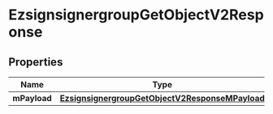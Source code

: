 
# EzsignsignergroupGetObjectV2Response

## Properties
| Name | Type | Description | Notes |
| ------------ | ------------- | ------------- | ------------- |
| **mPayload** | [**EzsignsignergroupGetObjectV2ResponseMPayload**](EzsignsignergroupGetObjectV2ResponseMPayload.md) |  |  |



